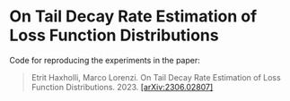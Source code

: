 # On Tail Decay Rate Estimation of Loss Function Distributions

Code for reproducing the experiments in the paper:
>Etrit Haxholli, Marco Lorenzi. On Tail Decay Rate Estimation of Loss Function Distributions. 2023. [[arXiv:2306.02807]](https://arxiv.org/abs/2306.02807)

